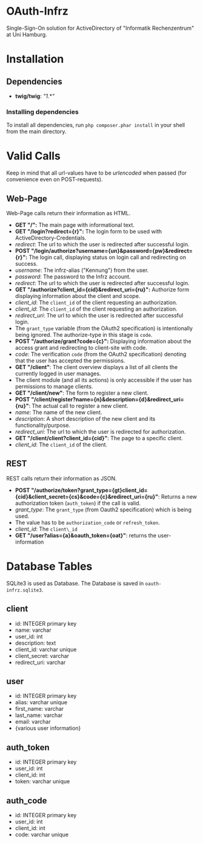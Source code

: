 # OAuth-Infrz
Single-Sign-On solution for ActiveDirectory of "Informatik Rechenzentrum" at Uni Hamburg.

# Installation
## Dependencies
* __twig/twig__: _"1.*"_

### Installing dependencies
To install all dependencies, run `php composer.phar install` in your shell from the main directory.

# Valid Calls
Keep in mind that all url-values have to be _urlencoded_ when passed (for convenience even on POST-requests).

## Web-Page
Web-Page calls return their information as HTML.
* __GET "/":__ The main page with informational text.
* __GET "/login?redirect={r}":__ The login form to be used with ActiveDirectory-Credentials.
 * _redirect_: The url to which the user is redirected after successful login.
* __POST "/login/authorize?username={un}&password={pw}&redirect={r}":__ The login call, displaying status on login call and redirecting on success.
 * _username_: The infrz-alias ("Kennung") from the user.
 * _password_: The password to the Infrz account.
 * _redirect_: The url to which the user is redirected after successful login.
* __GET "/authorize?client_id={cid}&redirect_uri={ru}":__ Authorize form displaying information about the client and scope.
 * _client\_id_: The `client_id` of the client requesting an authorization.
 * *client_id*: The `client_id` of the client requesting an authorization.
 * _redirect\_uri_: The url to which the user is redirected after successful login.
 * The `grant_type` variable (from the OAuth2 specification) is intentionally being ignored. The authorize-type in this stage is `code`.
* __POST "/authorize/grant?code={c}":__ Displaying information about the access grant and redirecting to client-site with code.
 * _code_: The verification `code` (from the OAuth2 specification) denoting that the user has accepted the permissions.
* __GET "/client"__: The client overview displays a list of all clients the currently logged in user manages.
 * The client module (and all its actions) is only accessible if the user has permissions to manage clients.
* __GET "/client/new"__: The form to register a new client.
* __POST "/client/register?name={n}&description={d}&redirect_uri={ru}"__: The actual call to register a new client.
 * _name_: The name of the new client.
 * _description_: A short description of the new client and its functionality/purpose.
 * _redirect_uri_: The url to which the user is redirected for authorization.
* __GET "/client/client?client_id={cid}"__: The page to a specific client.
 * _client\_id_: The `client_id` of the client.

## REST
REST calls return their information as JSON.
* __POST "/authorize/token?grant_type={gt}client_id={cid}&client_secret={cs}&code={c}&redirect_uri={ru}"__: Returns a new authorization token (`auth_token`) if the call is valid.
 * _grant\_type_: The `grant_type` (from Oauth2 specification) which is being used.
  * The value has to be `authorization_code` or `refresh_token`.
 * _client\_id_: The `client\_id`
* __GET "/user?alias={a}&oauth_token={oat}"__: returns the user-information

# Database Tables
SQLite3 is used as Database. The Database is saved in `oauth-infrz.sqlite3`.

## client
* id: INTEGER primary key
* name: varchar
* user_id: int
* description: text
* client_id: varchar unique
* client_secret: varchar
* redirect_uri: varchar

## user
* id: INTEGER primary key
* alias: varchar unique
* first_name: varchar
* last_name: varchar
* email: varchar
* {various user information}

## auth_token
* id: INTEGER primary key
* user_id: int
* client_id: int
* token: varchar unique

## auth_code
* id: INTEGER primary key
* user_id: int
* client_id: int
* code: varchar unique
